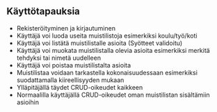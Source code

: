 ## Käyttötapauksia
* Rekisteröityminen ja kirjautuminen
* Käyttäjä voi luoda useita muistilistoja esimerkiksi koulu/työ/koti
* Käyttäjä voi listätä muistilistalle asioita (Syötteet validoitu)
* Käyttäjä voi muokata muistilistalla olevia asioita esimerkiksi merkitä tehdyksi tai nimetä uudelleen
* Käyttäjä voi poistaa muistilistalta asioita
* Muistilistaa voidaan tarkastella kokonaisuudessaan esimerkiksi suodattamalla kiireellisyyden mukaan
* Ylläpitäjällä täydet CRUD-oikeudet kaikkeen
* Normaalilla käyttäjällä CRUD-oikeudet oman muistilistan sisältämiin asioihin
